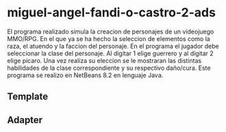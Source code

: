 # miguel-angel-fandi-o-castro-2-ads
El programa realizado simula la creacion de personajes de un videojuego MMO/RPG. En el que ya se ha hecho la seleccion de elementos como la raza, el atuendo y la faccion del personaje. En el programa el jugador debe seleccionar la clase del personaje. Al digitar 1 elige guerrero y al digitar 2 elige picaro. Una vez realiza su eleccion se le mostraran las distintas habilidades de la clase correspondiente y su respectivo daño/cura. Este programa se realizo en NetBeans 8.2 en lenguaje Java.

## Template 


## Adapter
